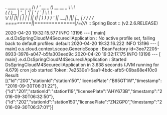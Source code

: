 
  .   ____          _            __ _ _
 /\\ / ___'_ __ _ _(_)_ __  __ _ \ \ \ \
( ( )\___ | '_ | '_| | '_ \/ _` | \ \ \ \
 \\/  ___)| |_)| | | | | || (_| |  ) ) ) )
  '  |____| .__|_| |_|_| |_\__, | / / / /
 =========|_|==============|___/=/_/_/_/
 :: Spring Boot ::        (v2.2.6.RELEASE)

2020-04-20 19:32:15.577  INFO 13196 --- [           main] .e.d.DsSpringCloudM4SecurecliApplication : No active profile set, falling back to default profiles: default
2020-04-20 19:32:16.222  INFO 13196 --- [           main] o.s.cloud.context.scope.GenericScope     : BeanFactory id=3ee72205-8933-3978-a047-b5fa303eed9c
2020-04-20 19:32:17.175  INFO 13196 --- [           main] .e.d.DsSpringCloudM4SecurecliApplication : Started DsSpringCloudM4SecurecliApplication in 3.638 seconds (JVM running for 4.679)
cron job started
Token: 7e2530e1-5aa1-4bdc-afb5-09ba68e410c0
Result: [{"Id":"200","stationId":"station150","licensePlate":"B65GT1W","timestamp":"2016-09-30T06:31:22"},{"Id":"201","stationId":"station119","licensePlate":"AHY673B","timestamp":"2016-09-30T06:32:50"},{"Id":"202","stationId":"station150","licensePlate":"ZN2GP0","timestamp":"2016-09-30T06:37:01"}]
